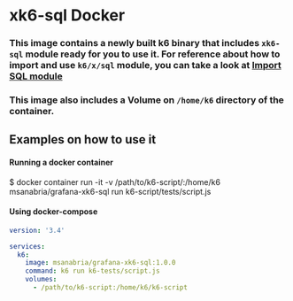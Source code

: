 # xk6-sql Docker

### This image contains a newly built k6 binary that includes `xk6-sql` module ready for you to use it. For reference about how to import and use `k6/x/sql` module, you can take a look at  [Import SQL module](https://k6.io/blog/load-testing-sql-databases-with-k6/#import-sql-module)

### This image also includes a Volume on `/home/k6` directory of the container.

## Examples on how to use it
#### Running a docker container

$ docker container run -it -v /path/to/k6-script/:/home/k6 msanabria/grafana-xk6-sql run k6-script/tests/script.js

#### Using docker-compose
```yml
version: '3.4'

services:
  k6:
    image: msanabria/grafana-xk6-sql:1.0.0
    command: k6 run k6-tests/script.js
    volumes:
      - /path/to/k6-script:/home/k6/k6-script
```
